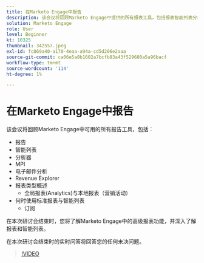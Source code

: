 ```yaml
---
title: 在Marketo Engage中报告
description: 该会议将回顾Marketo Engage中提供的所有报表工具，包括报表智能列表分析器MPI电子邮件分析
solution: Marketo Engage
role: User
level: Beginner
kt: 10325
thumbnail: 342557.jpeg
exl-id: fc869a40-a170-4eaa-a94a-cd5d206e2aaa
source-git-commit: ca06e5a8b1602a7bcfb83a43f529680a5a96bacf
workflow-type: tm+mt
source-wordcount: '114'
ht-degree: 1%

---
```


# 在Marketo Engage中报告

该会议将回顾Marketo Engage中可用的所有报告工具，包括：

* 报告
* 智能列表
* 分析器
* MPI
* 电子邮件分析
* Revenue Explorer
* 报表类型概述
   * 全局报表(Analytics)与本地报表（营销活动）
* 何时使用标准报表与智能列表
   * 订阅

在本次研讨会结束时，您将了解Marketo Engage中的高级报表功能，并深入了解报表和智能列表。

在本次研讨会结束时的实时问答将回答您的任何未决问题。

>[!VIDEO](https://video.tv.adobe.com/v/342557/?quality=12&learn=on)
